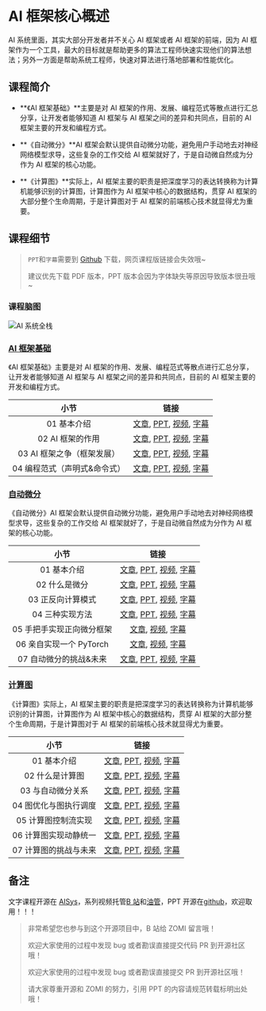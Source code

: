 <!--Copyright © ZOMI 适用于[License](https://github.com/chenzomi12/AISystem)版权许可-->

# AI 框架核心概述

AI 系统里面，其实大部分开发者并不关心 AI 框架或者 AI 框架的前端，因为 AI 框架作为一个工具，最大的目标就是帮助更多的算法工程师快速实现他们的算法想法；另外一方面是帮助系统工程师，快速对算法进行落地部署和性能优化。

## 课程简介

- **《AI 框架基础》**主要是对 AI 框架的作用、发展、编程范式等散点进行汇总分享，让开发者能够知道 AI 框架与 AI 框架之间的差异和共同点，目前的 AI 框架主要的开发和编程方式。

- **《自动微分》**AI 框架会默认提供自动微分功能，避免用户手动地去对神经网络模型求导，这些复杂的工作交给 AI 框架就好了，于是自动微自然成为分作为 AI 框架的核心功能。

- **《计算图》**实际上，AI 框架主要的职责是把深度学习的表达转换称为计算机能够识别的计算图，计算图作为 AI 框架中核心的数据结构，贯穿 AI 框架的大部分整个生命周期，于是计算图对于 AI 框架的前端核心技术就显得尤为重要。

## 课程细节

> `PPT`和`字幕`需要到 [Github](https://github.com/chenzomi12/AISystem) 下载，网页课程版链接会失效哦~
>
> 建议优先下载 PDF 版本，PPT 版本会因为字体缺失等原因导致版本很丑哦~

### 课程脑图

![AI 系统全栈](./images/Architecture.png)

### [AI 框架基础](./01Foundation/)

《AI 框架基础》主要是对 AI 框架的作用、发展、编程范式等散点进行汇总分享，让开发者能够知道 AI 框架与 AI 框架之间的差异和共同点，目前的 AI 框架主要的开发和编程方式。

| 小节 | 链接|
|:--:|:--:|
| 01 基本介绍| [文章](./01Foundation/01.introduction.md), [PPT](./01Foundation/01.introduction.pdf), [视频](https://www.bilibili.com/video/BV1he4y1z7oD), [字幕](./01Foundation/srt/01.srt) |
| 02 AI 框架的作用| [文章](./01Foundation/02.fundamentals.md), [PPT](./01Foundation/02.fundamentals.pdf), [视频](https://www.bilibili.com/video/BV1fd4y1q7qk), [字幕](./01Foundation/srt/02.srt) |
| 03 AI 框架之争（框架发展）| [文章](./01Foundation/03.history.md), [PPT](./01Foundation/03.history.pdf), [视频](https://www.bilibili.com/video/BV1C8411x7Kn), [字幕](./01Foundation/srt/03.srt) |
| 04 编程范式（声明式&命令式） | [文章](./01Foundation/04.programing.md), [PPT](./01Foundation/04.programing.pdf), [视频](https://www.bilibili.com/video/BV1gR4y1o7WT), [字幕](./01Foundation/srt/04.srt) |

### [自动微分](./02AutoDiff/)

《自动微分》AI 框架会默认提供自动微分功能，避免用户手动地去对神经网络模型求导，这些复杂的工作交给 AI 框架就好了，于是自动微自然成为分作为 AI 框架的核心功能。

| 小节 | 链接|
|:--:|:--:|
| 01 基本介绍| [文章](./02AutoDiff/01.introduction.md), [PPT](./02AutoDiff/01.introduction.pdf), [视频](https://www.bilibili.com/video/BV1FV4y1T7zp/), [字幕](./02AutoDiff/srt/01.srt) |
| 02 什么是微分 | [文章](./02AutoDiff/02.base_concept.md), [PPT](./02AutoDiff/02.base_concept.pdf), [视频](https://www.bilibili.com/video/BV1Ld4y1M7GJ/), [字幕](./02AutoDiff/srt/02.srt) |
| 03 正反向计算模式 | [文章](./02AutoDiff/03.grad_mode.md), [PPT](./02AutoDiff/03.grad_mode.pdf), [视频](https://www.bilibili.com/video/BV1zD4y117bL/), [字幕](./02AutoDiff/srt/03.srt) |
| 04 三种实现方法| [文章](./02AutoDiff/04.implement.md), [PPT](./02AutoDiff/04.implement.pdf), [视频](https://www.bilibili.com/video/BV1BN4y1P76t/), [字幕](./02AutoDiff/srt/04.srt) |
| 05 手把手实现正向微分框架 | [文章](./02AutoDiff/05.forward_mode.md), [视频](https://www.bilibili.com/video/BV1Ne4y1p7WU/), [字幕](./02AutoDiff/srt/05.srt) |
| 06 亲自实现一个 PyTorch | [文章](./02AutoDiff/06.reversed_mode.md), [视频](https://www.bilibili.com/video/BV1ae4y1z7E6/), [字幕](./02AutoDiff/srt/06.srt) |
| 07 自动微分的挑战&未来| [文章](./02AutoDiff/07.challenge.md), [PPT](./02AutoDiff/07.challenge.pdf), [视频](https://www.bilibili.com/video/BV17e4y1z73W/), [字幕](./02AutoDiff/srt/07.srt) |


### [计算图](./03DataFlow/)

《计算图》实际上，AI 框架主要的职责是把深度学习的表达转换称为计算机能够识别的计算图，计算图作为 AI 框架中核心的数据结构，贯穿 AI 框架的大部分整个生命周期，于是计算图对于 AI 框架的前端核心技术就显得尤为重要。

| 小节 | 链接|
|:--:|:--:|
| 01 基本介绍 | [文章](./03DataFlow/01.introduction.md), [PPT](./03DataFlow/01.introduction.pptx), [视频](https://www.bilibili.com/video/BV1cG411E7gV/), [字幕](./03DataFlow/srt/01.srt) |
| 02 什么是计算图 | [文章](./03DataFlow/02.computegraph.md), [PPT](./03DataFlow/02.computegraph.pptx), [视频](https://www.bilibili.com/video/BV1rR4y197HM/), [字幕](./03DataFlow/srt/02.srt) |
| 03 与自动微分关系 | [文章](./03DataFlow/03.atuodiff.md), [PPT](./03DataFlow/03.atuodiff.pptx), [视频](https://www.bilibili.com/video/BV1S24y197FU/), [字幕](./03DataFlow/srt/03.srt) |
| 04 图优化与图执行调度| [文章](./03DataFlow/04.dispatch.md), [PPT](./03DataFlow/04.dispatch.pptx), [视频](https://www.bilibili.com/video/BV1hD4y1k7Ty/), [字幕](./03DataFlow/srt/04.srt) |
| 05 计算图控制流实现| [文章](./03DataFlow/05.control_flow.md), [PPT](。./023FW_DataFlow/05.control_flow.pptx), [视频](https://www.bilibili.com/video/BV17P41177Pk/), [字幕](./03DataFlow/srt/05.srt) |
| 06 计算图实现动静统一| [文章](./03DataFlow/06.static_graph.md), [PPT](./03DataFlow/06.static_graph.pdf), [视频](https://www.bilibili.com/video/BV17P41177Pk/), [字幕](。./srt/06.srt) |
| 07 计算图的挑战与未来 |[文章](./03DataFlow/07.future.md), [PPT](./03DataFlow/07.future.pdf), [视频](https://www.bilibili.com/video/BV1hm4y1A7Nv/), [字幕](.。/srt/07.srt) |

## 备注

文字课程开源在 [AISys](https://chenzomi12.github.io/)，系列视频托管[B 站](https://space.bilibili.com/517221395)和[油管](https://www.youtube.com/@ZOMI666/videos)，PPT 开源在[github](https://github.com/chenzomi12/AISystem)，欢迎取用！！！

> 非常希望您也参与到这个开源项目中，B 站给 ZOMI 留言哦！
> 
> 欢迎大家使用的过程中发现 bug 或者勘误直接提交代码 PR 到开源社区哦！
>
> 欢迎大家使用的过程中发现 bug 或者勘误直接提交 PR 到开源社区哦！
>
> 请大家尊重开源和 ZOMI 的努力，引用 PPT 的内容请规范转载标明出处哦！